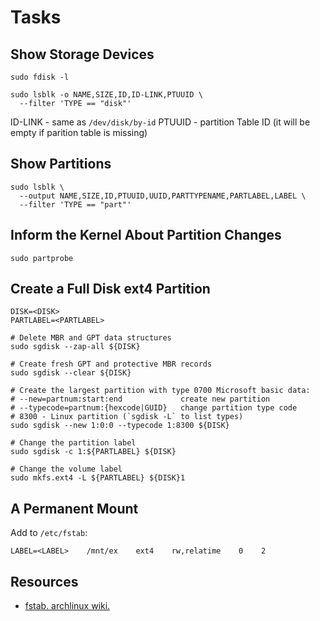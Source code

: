 # Tasks

## Show Storage Devices

```shell
sudo fdisk -l
```

```shell
sudo lsblk -o NAME,SIZE,ID,ID-LINK,PTUUID \
  --filter 'TYPE == "disk"'
```

ID-LINK - same as `/dev/disk/by-id`
PTUUID - partition Table ID (it will be empty if parition table is missing)

## Show Partitions

```shell
sudo lsblk \
  --output NAME,SIZE,ID,PTUUID,UUID,PARTTYPENAME,PARTLABEL,LABEL \
  --filter 'TYPE == "part"'
```

## Inform the Kernel About Partition Changes

```shell
sudo partprobe
```

## Create a Full Disk ext4 Partition

```shell
DISK=<DISK>
PARTLABEL=<PARTLABEL>

# Delete MBR and GPT data structures
sudo sgdisk --zap-all ${DISK}

# Create fresh GPT and protective MBR records
sudo sgdisk --clear ${DISK}

# Create the largest partition with type 0700 Microsoft basic data:
# --new=partnum:start:end             create new partition
# --typecode=partnum:{hexcode|GUID}   change partition type code
# 8300 - Linux partition (`sgdisk -L` to list types)
sudo sgdisk --new 1:0:0 --typecode 1:8300 ${DISK}

# Change the partition label
sudo sgdisk -c 1:${PARTLABEL} ${DISK}

# Change the volume label
sudo mkfs.ext4 -L ${PARTLABEL} ${DISK}1
```

## A Permanent Mount

Add to `/etc/fstab`:

```shell
LABEL=<LABEL>    /mnt/ex    ext4    rw,relatime    0    2
```

## Resources

* [fstab. archlinux wiki.](https://wiki.archlinux.org/title/Fstab)
